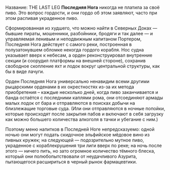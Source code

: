 Название: THE LAST LEG
**Последняя Нога** никогда не платила за своё пиво. Это вопрос гордости, и они гордо об этом заявляют, часто при этом распивая украденное пиво.

Сформированная из худшего, что можно найти в Северных Доках — бывшие пираты, мошенники, разбойники, бродяги и так далее — и управляемая ленивым и неподвижным капитаном Портером, Последняя Нога действует с самого реки, построенная в полузатонувшем обломке некогда гордого корабля. Нос судна указывает вверх к небесам, а орден реконструировал внутренние секции (и соорудил платформы на внешней стороне), сохранив свободное скопление яхт и лодок вокруг центральной структуры, как бы в виде лачуги.

Орден Последняя Нога универсально ненавидим всеми другими рыцарскими орденами в их окрестностях из-за их метода приобретения – каждые несколько дней, когда пиво заканчивается и банда остаётся с последними каплями рома, они отсоединяют армады малых лодок от бара и отправляются в поисках добычи на близлежащие торговые суда. (Или они отправляются в ночные попойки, которые происходят после закрытия пабов и включают в себя загрузку как можно большего количества алкоголя в тачки и убегание с ним.)

Поэтому меню напитков в Последней Ноге непредсказуемо: одной ночью они могут подать скидочное эльфийское мёдовое вино из пивных кружек; на следующей — подозрительно мутное пиво, украденное с кораблекрушения три лиги вверх по реке; на ночь после этого — ничего пить, но зато огромное количество тёмного блеска, который они полюбопытствовали от неудачливого Азурита, пытающегося расшириться в черный рынок фармацевтики.

